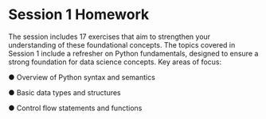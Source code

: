 # Session 1 Homework

The session includes 17 exercises that aim to strengthen your understanding of these foundational concepts.
The topics covered in Session 1 include a refresher on Python fundamentals, designed to ensure a strong foundation for data science concepts. Key areas of focus:



● Overview of Python syntax and semantics

● Basic data types and structures

● Control flow statements and functions




